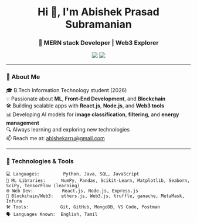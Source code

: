 <h1 align="center">Hi 👋, I'm Abishek Prasad Subramanian</h1>
<h3 align="center">🚀 MERN stack Developer | Web3 Explorer</h3>

<p align="center">
  <a href="mailto:abishekarru@gmail.com"><img src="https://img.shields.io/badge/Email-abishekarru@gmail.com-red?style=flat-square&logo=gmail"></a>
  <a href="https://www.linkedin.com/in/abishek-prasad-subramanian"><img src="https://img.shields.io/badge/LinkedIn-Abishek%20Prasad-blue?style=flat-square&logo=linkedin"></a>
</p>

---

### 🧠 About Me

🎓 B.Tech Information Technology student (2026)  
💡 Passionate about **ML**, **Front-End Development**, and **Blockchain**  
🛠️ Building scalable apps with **React.js**, **Node.js**, and **Web3 tools**  
📊 Developing AI models for **image classification**, **filtering**, and **energy management**  
🔍 Always learning and exploring new technologies  
📫 Reach me at: abishekarru@gmail.com

---

### 🚀 Technologies & Tools

```text
💻 Languages:         Python, Java, SQL, JavaScript
🧠 ML Libraries:      NumPy, Pandas, Scikit-Learn, Matplotlib, Seaborn, SciPy, TensorFlow (learning)
🌐 Web Dev:           React.js, Node.js, Express.js
🔗 Blockchain/Web3:   ethers.js, Web3.js, truffle, ganache, MetaMask, Infura
🛠️ Tools:            Git, GitHub, MongoDB, VS Code, Postman
🗣️ Languages Known:  English, Tamil
